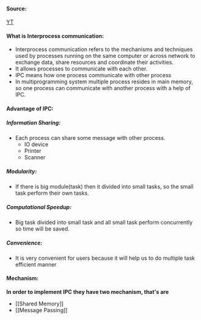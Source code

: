 #### Source:
[YT](https://www.youtube.com/watch?v=fSMVWmGPqlM&list=PLXj4XH7LcRfDrdQuJTHIPmKMpa7eYVaPm&index=13)

#### What is Interprocess communication:
* Interprocess communication refers to the mechanisms and techniques used by processes running on the same computer or across network to exchange data, share resources and coordinate their activities.
* It allows processes to communicate with each other.
* IPC means how one process communicate with other process
* In multiprogramming system multiple process resides in main memory, so one process can communicate with another process with a help of IPC.

#### Advantage of IPC:

##### Information Sharing:
* Each process can share some message with other process.
	* IO device
	* Printer
	* Scanner

##### Modularity:
* If there is big module(task) then it divided into small tasks, so the small task perform their own tasks.

##### Computational Speedup:
* Big task divided into small task and all small task perform concurrently so time will be saved.

##### Convenience:
* It is very convenient for users because it will help us to do multiple task efficient manner

#### Mechanism:

**In order to implement IPC they have two mechanism, that's are**
* [[Shared Memory]]
* [[Message Passing]]



